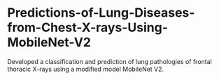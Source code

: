 # Predictions-of-Lung-Diseases-from-Chest-X-rays-Using-MobileNet-V2
Developed a classification and prediction of lung pathologies of frontal thoracic X-rays using a modified model MobileNet V2.
